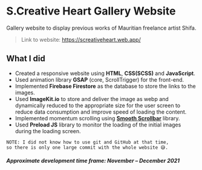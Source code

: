 # S.Creative Heart Gallery Website

Gallery website to display previous works of Mauritian freelance artist Shifa.

> Link to website: <https://screativeheart.web.app/>

## What I did

-   Created a responsive website using **HTML**, **CSS(SCSS)** and **JavaScript**.
-   Used animation library **GSAP** (core, ScrollTrigger) for the front-end.
-   Implemented **Firebase Firestore** as the database to store the links to the images.
-   Used **ImageKit.io** to store and deliver the image as webp and dynamically reduced to the appropriate size for the user screen to reduce data consumption and improve speed of loading the content.
-   Implemented momentum scrolling using [**Smooth Scrollbar**](https://github.com/idiotWu/smooth-scrollbar) library.
-   Used **Preload JS** library to monitor the loading of the initial images during the loading screen.

```
NOTE: I did not know how to use git and GitHub at that time,
so there is only one large commit with the whole website 😅.
```

##### Approximate development time frame: November – December 2021

